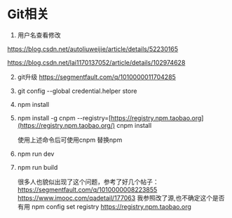 # Git相关
<!--  more  -->
1. 用户名查看修改

https://blog.csdn.net/autoliuweijie/article/details/52230165 

https://blog.csdn.net/lai1170137052/article/details/102974628 

2. git升级   https://segmentfault.com/q/1010000011704285 

3. git config --global credential.helper store  

4. npm install

5. npm install -g cnpm --registry=[https://registry.npm.taobao.org](https://registry.npm.taobao.org/) cnpm install

   使用上述命令后可使用cnpm 替换npm  

6. npm run dev 

7. npm run build

   很多人也貌似出现了这个问题，参考了好几个帖子：
   https://segmentfault.com/q/1010000008223855
   https://www.imooc.com/qadetail/177063
   我参照改了源,也不确定这个是否有用
   npm config set registry https://registry.npm.taobao.org  